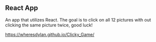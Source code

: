 
## React App

An app that utilizes React.  The goal is to click on all 12 pictures with out clicking the same picture twice, good luck!

https://wheresdylan.github.io/Clicky_Game/
